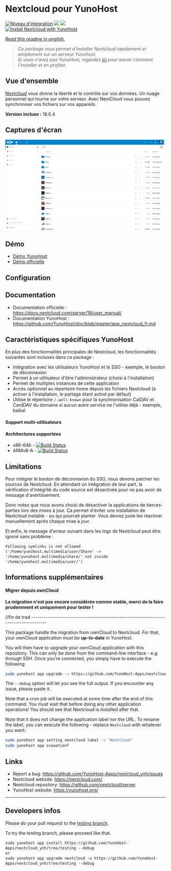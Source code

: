 # Nextcloud pour YunoHost

[![Niveau d'integration](https://dash.yunohost.org/integration/nextcloud.svg)](https://dash.yunohost.org/appci/app/nextcloud) ![](https://ci-apps.yunohost.org/ci/badges/nextcloud.status.svg) ![](https://ci-apps.yunohost.org/ci/badges/nextcloud.maintain.svg)  
[![Install Nextcloud with YunoHost](https://install-app.yunohost.org/install-with-yunohost.png)](https://install-app.yunohost.org/?app=nextcloud)

*[Read this readme in english.](./README.md)* 


> *Ce package vous permet d'installer Nextcloud rapidement et simplement sur un serveur Yunohost.   
Si vous n'avez pas YunoHost, regardez [ici](https://yunohost.org/#/install) pour savoir comment l'installer et en profiter.*

## Vue d'ensemble

[Nextcloud](https://nextcloud.com) vous donne la liberté et le contrôle sur vos données. Un nuage personnel qui tourne sur votre serveur.
Avec NextCloud vous pouvez synchroniser vos fichiers sur vos appareils.

**Version incluse :** 18.0.4

## Captures d'écran

![](https://raw.githubusercontent.com/nextcloud/screenshots/master/files/Files%20Overview.png)

## Démo

* [Démo YunoHost](https://demo.yunohost.org/nextcloud/)
* [Démo officielle](https://demo.nextcloud.com/)

## Configuration

## Documentation

 * Documentation officielle : https://docs.nextcloud.com/server/18/user_manual/
 * Documentation YunoHost : https://github.com/YunoHost/doc/blob/master/app_nextcloud_fr.md

## Caractéristiques spécifiques YunoHost

En plus des fonctionnalités principales de Nextcloud, les fonctionnalités suivantes sont incluses dans ce package :

 * Intégration avec les utilisateurs YunoHost et le SSO - exemple, le bouton de déconnexion
 * Permet à un utilisateur d'être l'administrateur (choisi à l'installation)
 * Permet de multiples instances de cette application
 * Accès optionnel au répertoire home depuis les fichiers Nextcloud (à activer à l'installation, le partage étant activé par défaut)
 * Utilise le répertoire `/.well-known` pour la synchronisation CalDAV et CardDAV du domaine si aucun autre service ne l'utilise déjà - exemple, baikal

#### Support multi-utilisateurs

#### Architectures supportées

* x86-64b - [![Build Status](https://ci-apps.yunohost.org/ci/logs/nextcloud%20%28Apps%29.svg)](https://ci-apps.yunohost.org/ci/apps/nextcloud/)
* ARMv8-A - [![Build Status](https://ci-apps-arm.yunohost.org/ci/logs/nextcloud%20%28Apps%29.svg)](https://ci-apps-arm.yunohost.org/ci/apps/nextcloud/)

## Limitations

Pour intégrer le bouton de déconnexion du SSO, nous devons patcher les sources de Nextcloud.
En attendant un intégration de leur part, la vérification d'intégrité du code source est désactivée pour ne pas avoir de message d'avertissement.

Donc notez que nous avons choisi de désactiver la applications de tierces-parties lors des mises à jour. Ça permet d'éviter une installation de Nextcloud instable - ou qui pourrait planter.
Vous devrez juste les réactiver manuellement après chaque mise à jour.

Et enfin, le message d'erreur suivant dans les logs de Nextcloud peut être ignoré sans problème :
```
Following symlinks is not allowed ('/home/yunohost.multimedia/user/Share' -> '/home/yunohost.multimedia/share/' not inside '/home/yunohost.multimedia/user/')
```

## Informations supplémentaires

#### Migrer depuis ownCloud

**La migration n'est pas encore considérée comme stable, merci de la faire prudemment et uniquement pour tester !**

//fin de trad -------------------------------------------------------------------------------------

This package handle the migration from ownCloud to Nextcloud. For that, your
ownCloud application must be **up-to-date** in YunoHost.

You will then have to upgrade your ownCloud application with this repository.
This can only be done from the command-line interface - e.g. through SSH. Once
you're connected, you simply have to execute the following:

```bash
sudo yunohost app upgrade -u https://github.com/YunoHost-Apps/nextcloud_ynh owncloud --debug
```

The `--debug` option will let you see the full output. If you encounter any
issue, please paste it.

Note that a cron job will be executed at some time after the end of this
command. You must wait that before doing any other application operations!
You should see that Nextcloud is installed after that.

Note that it does not change the application label nor the URL. To rename
the label, you can execute the following - replace `Nextcloud` with whatever
you want:

```bash
sudo yunohost app setting nextcloud label -v "Nextcloud"
sudo yunohost app ssowatconf
```

## Links

 * Report a bug: https://github.com/YunoHost-Apps/nextcloud_ynh/issues
 * Nextcloud website: https://nextcloud.com/
 * Nextcloud repository: https://github.com/nextcloud/server
 * YunoHost website: https://yunohost.org/

---

Developers infos
----------------

Please do your pull request to the [testing branch](https://github.com/YunoHost-Apps/nextcloud_ynh/tree/testing).

To try the testing branch, please proceed like that.
```
sudo yunohost app install https://github.com/YunoHost-Apps/nextcloud_ynh/tree/testing --debug
or
sudo yunohost app upgrade nextcloud -u https://github.com/YunoHost-Apps/nextcloud_ynh/tree/testing --debug
```
